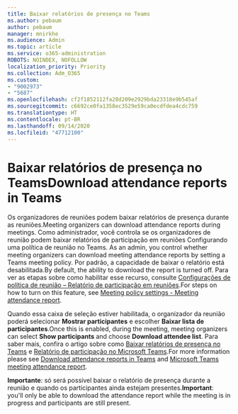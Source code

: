 ```yaml
---
title: Baixar relatórios de presença no Teams
ms.author: pebaum
author: pebaum
manager: mnirkhe
ms.audience: Admin
ms.topic: article
ms.service: o365-administration
ROBOTS: NOINDEX, NOFOLLOW
localization_priority: Priority
ms.collection: Adm_O365
ms.custom:
- "9002973"
- "5687"
ms.openlocfilehash: cf2f1852112fa28d209e2929bda23318e9b545af
ms.sourcegitcommit: c6692ce0fa1358ec3529e59ca0ecdfdea4cdc759
ms.translationtype: HT
ms.contentlocale: pt-BR
ms.lasthandoff: 09/14/2020
ms.locfileid: "47712100"
---
```

# <a name="download-attendance-reports-in-teams"></a><span data-ttu-id="3e641-102">Baixar relatórios de presença no Teams</span><span class="sxs-lookup"><span data-stu-id="3e641-102">Download attendance reports in Teams</span></span>

<span data-ttu-id="3e641-103">Os organizadores de reuniões podem baixar relatórios de presença durante as reuniões.</span><span class="sxs-lookup"><span data-stu-id="3e641-103">Meeting organizers can download attendance reports during meetings.</span></span> <span data-ttu-id="3e641-104">Como administrador, você controla se os organizadores de reunião podem baixar relatórios de participação em reuniões Configurando uma política de reunião no Teams. </span><span class="sxs-lookup"><span data-stu-id="3e641-104">As an admin, you control whether meeting organizers can download meeting attendance reports by setting a Teams meeting policy.</span></span> <span data-ttu-id="3e641-105">Por padrão, a capacidade de baixar o relatório está desabilitada.</span><span class="sxs-lookup"><span data-stu-id="3e641-105">By default, the ability to download the report is turned off.</span></span> <span data-ttu-id="3e641-106">Para ver as etapas sobre como habilitar esse recurso, consulte [Configurações de política de reunião – Relatório de participação em reuniões](https://docs.microsoft.com/microsoftteams/meeting-policies-in-teams#meeting-policy-settings---meeting-attendance-report).</span><span class="sxs-lookup"><span data-stu-id="3e641-106">For steps on how to turn on this feature, see  [Meeting policy settings - Meeting attendance report](https://docs.microsoft.com/microsoftteams/meeting-policies-in-teams#meeting-policy-settings---meeting-attendance-report).</span></span>

<span data-ttu-id="3e641-107">Quando essa caixa de seleção estiver habilitada, o organizador da reunião poderá selecionar **Mostrar participantes** e escolher **Baixar lista de participantes**.</span><span class="sxs-lookup"><span data-stu-id="3e641-107">Once this is enabled, during the meeting, meeting organizers can select  **Show participants**  and choose  **Download attendee list**.</span></span> <span data-ttu-id="3e641-108">Para saber mais, confira o artigo sobre como [Baixar relatórios de presença no Teams](https://support.office.com/article/download-attendance-reports-in-teams-ae7cf170-530c-47d3-84c1-3aedac74d310) e [Relatório de participação no Microsoft Teams](https://docs.microsoft.com/microsoftteams/teams-analytics-and-reports/meeting-attendance-report).</span><span class="sxs-lookup"><span data-stu-id="3e641-108">For more information please see [Download attendance reports in Teams](https://support.office.com/article/download-attendance-reports-in-teams-ae7cf170-530c-47d3-84c1-3aedac74d310) and [Microsoft Teams meeting attendance report](https://docs.microsoft.com/microsoftteams/teams-analytics-and-reports/meeting-attendance-report).</span></span>

<span data-ttu-id="3e641-109">**Importante**: só será possível baixar o relatório de presença durante a reunião e quando os participantes ainda estejam presentes.</span><span class="sxs-lookup"><span data-stu-id="3e641-109">**Important**: you'll only be able to download the attendance report while the meeting is in progress and participants are still present.</span></span>